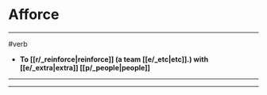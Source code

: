 # Afforce
---
#verb
- **To [[r/_reinforce|reinforce]] (a team [[e/_etc|etc]].) with [[e/_extra|extra]] [[p/_people|people]]**
---
---
